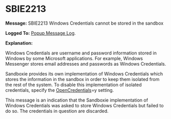 # SBIE2213

**Message:** SBIE2213 Windows Credentials cannot be stored in the sandbox

**Logged To:** [Popup Message Log](PopupMessageLog.md).

**Explanation:**

Windows Credentials are username and password information stored in Windows by some Microsoft applications. For example, Windows Messenger stores email addresses and passwords as Windows Credentials.

Sandboxie provides its own implementation of Windows Credentials which stores the information in the sandbox in order to keep them isolated from the rest of the system. To disable this implementation of isolated credentials, specify the [OpenCredentials](OpenCredentials.md)=y setting.

This message is an indication that the Sandboxie implementation of Windows Credentials was asked to store Windows Credentials but failed to do so. The credentials in question are discarded.
